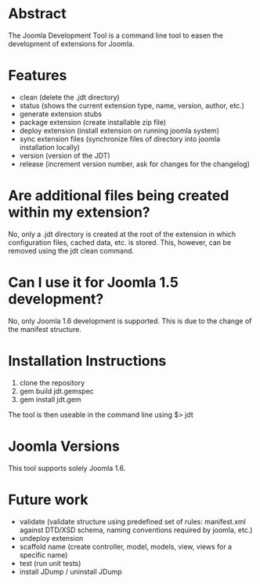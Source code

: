 # Abstract
The Joomla Development Tool is a command line tool to easen the development of extensions for Joomla. 

# Features
- clean (delete the .jdt directory)
- status (shows the current extension type, name, version, author, etc.)
- generate extension stubs
- package extension (create installable zip file)
- deploy extension (install extension on running joomla system)
- sync extension files (synchronize files of directory into joomla installation locally)
- version (version of the JDT)
- release (increment version number, ask for changes for the changelog)

# Are additional files being created within my extension?
No, only a .jdt directory is created at the root of the extension in which configuration files, cached data, etc. is stored. This, however, can be removed using the jdt clean command.

# Can I use it for Joomla 1.5 development?
No, only Joomla 1.6 development is supported. This is due to the change of the manifest structure.   

# Installation Instructions

1. clone the repository
2. gem build jdt.gemspec
3. gem install jdt.gem

The tool is then useable in the command line using $> jdt

# Joomla Versions
This tool supports solely Joomla 1.6.

# Future work
- validate (validate structure using predefined set of rules: manifest.xml against DTD/XSD schema, naming conventions required by joomla, etc.)
- undeploy extension
- scaffold name (create controller, model, models, view, views for a specific name)
- test (run unit tests)
- install JDump / uninstall JDump